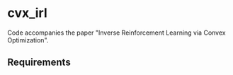 # cvx_irl

Code accompanies the paper "Inverse Reinforcement Learning via Convex Optimization".

## Requirements
